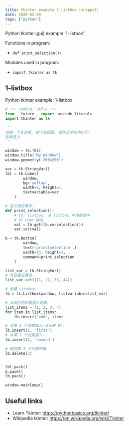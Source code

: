 ```yaml
---
title: tkinter example 1-listbox (snippet)
date: 2020-02-09
tags: ["python"]
---
```

Python tkinter (gui) example '1-listbox'

Functions in program: 
* `def print_selection():`

Modules used in program: 
* `import tkinter as tk`

## 1-listbox

Python tkinter example: 1-listbox

```python
# -*- coding: utf-8 -*-
from __future__ import unicode_literals
import tkinter as tk

'''
创建一个复选框, 按下按钮后, 将所选字符串打印
到标签上.
'''

window = tk.Tk()
window.title('My Window')
window.geometry('200x200')

var = tk.StringVar()
lbl = tk.Label(
		window,
		bg='yellow',
		width=8, height=1,
		textvariable=var
	)

# 定义相应事件.
def print_selection():
	# lb: listbox, 从 listbox 中当前选中
	# 的 item 输出.
	val = lb.get(lb.curselection())
	var.set(val)

b = tk.Button(
		window,
		text='print(selection',)
		width=15, height=1,
		command=print_selection
	)

list_var = tk.StringVar()
# 为变量设置值.
list_var.set((11, 22, 33, 44))

# 创建 Listbox.
lb = tk.Listbox(window, listvariable=list_var)

# 从最后的位置插入元素.
list_items = [1, 2, 3, 4]
for item in list_items:
	lb.insert('end', item)

# 从第 1 个位置插入(从头是 0).
lb.insert(1, 'first')
# 从第 2 个位置插入.
lb.insert(2, 'second')

# 删除第 3 个位置的串.
lb.delete(3)


lbl.pack()
b.pack()
lb.pack()

window.mainloop()

```

## Useful links

- Learn Tkinter: https://pythonbasics.org/tkinter/
- Wikipedia tkinter: https://en.wikipedia.org/wiki/Tkinter
